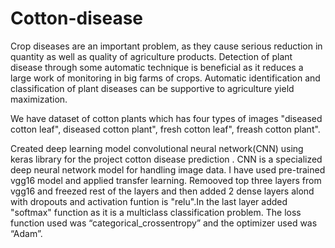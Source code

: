 # Cotton-disease
Crop diseases are an important problem, as they cause serious reduction in quantity as well as quality of agriculture products.
Detection of plant disease through some automatic technique is beneficial as it reduces a large work of monitoring in big farms of crops. Automatic identification and classification of plant diseases can be supportive to agriculture yield maximization.

We have dataset of cotton plants which has four types of images "diseased cotton leaf", diseased cotton plant", fresh cotton leaf", freash cotton plant".

Created deep learning model convolutional neural network(CNN) using keras library for the project cotton disease prediction . CNN is a specialized deep neural network model for handling image data. I have used pre-trained vgg16 model and applied transfer learning. Remooved top three layers from vgg16 and freezed rest of the layers and then added 2 dense layers alond with dropouts and activation funtion is "relu".In the last layer added "softmax" function as it is a multiclass classification problem. The loss function used was “categorical_crossentropy” and the optimizer used was “Adam”. 
